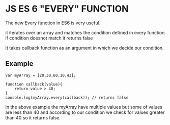 # JS ES 6 "EVERY" FUNCTION

The new Every function in ES6 is very useful.

it iterates over an array and matches the condition defined in every function if condition doesnot match it returns false 

It takes callback function as an argument in which we decide our condition.

## Example

    var myArray = [20,30,60,10,43];
    
    function callback(value){
	    return value > 40;
    }
    console.log(myArray.every(callback)); // returns false


    
   
   In the above example the myArray have multiple values but some of values are less than 40 and according to our condition we check for  values greater than 40 so it returns false.
    

